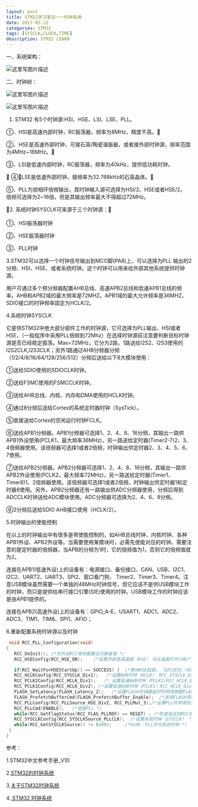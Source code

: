 ```yaml
---
layout: post
title: STM32学习笔记一一时钟系统
date: 2017-05-22
categories: STM32
tags: [SYSCLK,CLOCK,TIME]
description: STM32 LEARN
---
```


一、系统架构：

![这里写图片描述](http://img.blog.csdn.net/20170522161543064?watermark/2/text/aHR0cDovL2Jsb2cuY3Nkbi5uZXQvd3d0MTg4MTE3MDc5NzE=/font/5a6L5L2T/fontsize/400/fill/I0JBQkFCMA==/dissolve/70/gravity/SouthEast)

二、时钟树：

![这里写图片描述](http://img.blog.csdn.net/20170522161218982?watermark/2/text/aHR0cDovL2Jsb2cuY3Nkbi5uZXQvd3d0MTg4MTE3MDc5NzE=/font/5a6L5L2T/fontsize/400/fill/I0JBQkFCMA==/dissolve/70/gravity/SouthEast)

![这里写图片描述](http://img.blog.csdn.net/20170522160705100?watermark/2/text/aHR0cDovL2Jsb2cuY3Nkbi5uZXQvd3d0MTg4MTE3MDc5NzE=/font/5a6L5L2T/fontsize/400/fill/I0JBQkFCMA==/dissolve/70/gravity/SouthEast)


1. STM32 有5个时钟源:HSI、HSE、LSI、LSE、PLL。

  ①、HSI是高速内部时钟，RC振荡器，频率为8MHz，精度不高。
  
  ②、HSE是高速外部时钟，可接石英/陶瓷谐振器，或者接外部时钟源，频率范围为4MHz~16MHz。　　

 ③、LSI是低速内部时钟，RC振荡器，频率为40kHz，提供低功耗时钟。

 ④、LSE是低速外部时钟，接频率为32.768kHz的石英晶体。

 ⑤、PLL为锁相环倍频输出，其时钟输入源可选择为HSI/2、HSE或者HSE/2。 倍频可选择为2~16倍，但是其输出频率最大不得超过72MHz。

2. 系统时钟SYSCLK可来源于三个时钟源：    
   
 ①、HSI振荡器时钟
 
 ②、HSE振荡器时钟
  
 ③、PLL时钟
 
3.STM32可以选择一个时钟信号输出到MCO脚(PA8)上，可以选择为PLL 输出的2分频、HSI、HSE、或者系统时钟。这个时钟可以用来给外部其他系统提供时钟源。
  
用户可通过多个预分频器配置AHB总线、高速APB2总线和低速APB1总线的频率。AHB和APB2域的最大频率是72MHZ。APB1域的最大允许频率是36MHZ。SDIO接口的时钟频率固定为HCLK/2。

4.系统时钟SYSCLK

它是供STM32中绝大部分部件工作的时钟源，它可选择为PLL输出、HSI或者HSE，（一般程序中采用PLL倍频到72Mhz）在选择时钟源前注意要判断目标时钟源是否已经稳定振荡。Max=72MHz，它分为2路，1路送给I2S2、I2S3使用的I2S2CLK,I2S3CLK；另外1路通过AHB分频器分频（1/2/4/8/16/64/128/256/512）分频后送给以下8大模块使用：

①送给SDIO使用的SDIOCLK时钟。

②送给FSMC使用的FSMCCLK时钟。

③送给AHB总线、内核、内存和DMA使用的HCLK时钟。

④通过8分频后送给Cortex的系统定时器时钟（SysTick）。

⑤直接送给Cortex的空闲运行时钟FCLK。

⑥送给APB1分频器。APB1分频器可选择1、2、4、8、16分频，其输出一路供APB1外设使用(PCLK1，最大频率36MHz)，另一路送给定时器(Timer2-7)2、3、4倍频器使用。该倍频器可选择1或者2倍频，时钟输出供定时器2、3、4、5、6、7使用。

⑦送给APB2分频器。APB2分频器可选择1、2、4、8、16分频，其输出一路供APB2外设使用(PCLK2，最大频率72MHz)，另一路送给定时器(Timer1、Timer8)1、2倍频器使用。该倍频器可选择1或者2倍频，时钟输出供定时器1和定时器8使用。另外，APB2分频器还有一路输出供ADC分频器使用，分频后得到ADCCLK时钟送给ADC模块使用。ADC分频器可选择为2、4、6、8分频。

⑧2分频后送给SDIO AHB接口使用（HCLK/2）。

5.时钟输出的使能控制

在以上的时钟输出中有很多是带使能控制的，如AHB总线时钟、内核时钟、各种APB1外设、APB2外设等。当需要使用某模块时，必需先使能对应的时钟。需要注意的是定时器的倍频器，当APB的分频为1时，它的倍频值为1，否则它的倍频值就为2。

连接在APB1(低速外设)上的设备有：电源接口、备份接口、CAN、USB、I2C1、I2C2、UART2、UART3、SPI2、窗口看门狗、 Timer2、Timer3、Timer4。注意USB模块虽然需要一个单独的48MHz时钟信号，但它应该不是供USB模块工作的时钟，而只是提供给串行接口引擎(SIE)使用的时钟。USB模块工作的时钟应该是由APB1提供的。

连接在APB2(高速外设)上的设备有：GPIO_A-E、USART1、ADC1、ADC2、ADC3、TIM1、TIM8、SPI1、AFIO；

6.重新配置系统时钟源以及时钟

```c
 void RCC_PLL_Configuration(void)
{
   RCC_DeInit(); /*将外设RCC寄存器重设为缺省值 */
   RCC_HSEConfig(RCC_HSE_ON); 	 /*设置外部高速晶振（HSE） HSE晶振打开(ON)*/

   if(RCC_WaitForHSEStartUp() == SUCCESS) {  /*等待HSE起振,  SUCCESS：HSE晶振稳定且就绪*/ 
   RCC_HCLKConfig(RCC_SYSCLK_Div1);   /*设置AHB时钟（HCLK） RCC_SYSCLK_Div1——AHB时钟 = 系统时*/ 
   RCC_PCLK2Config(RCC_HCLK_Div1);   /* 设置高速AHB时钟（PCLK2)RCC_HCLK_Div1——APB2时钟 = HCLK*/    
   RCC_PCLK1Config(RCC_HCLK_Div2); /*设置低速AHB时钟（PCLK1）RCC_HCLK_Div2——APB1时钟 = HCLK / 2*/     
   FLASH_SetLatency(FLASH_Latency_2);   /*设置FLASH存储器延时时钟周期数FLASH_Latency_2  2延时周期*/  
   FLASH_PrefetchBufferCmd(FLASH_PrefetchBuffer_Enable);  /*选择FLASH预取指缓存的模,预取指缓存使能*/
   RCC_PLLConfig(RCC_PLLSource_HSE_Div2, RCC_PLLMul_3);/*设置PLL时钟源及倍频系数*/   
   RCC_PLLCmd(ENABLE); 	 /*使能PLL */
   while(RCC_GetFlagStatus(RCC_FLAG_PLLRDY) == RESET) ; /*检查指定的RCC标志位(PLL准备好标志)设置与否*/   
   RCC_SYSCLKConfig(RCC_SYSCLKSource_PLLCLK);  /*设置系统时钟（SYSCLK） */ 
   while(RCC_GetSYSCLKSource() != 0x08);     /*0x08：PLL作为系统时钟 */	   
 }
}
```




参考：

1.STM32中文参考手册_V10

2.[STM32的时钟系统 ](http://www.cnblogs.com/wangh0802PositiveANDupward/archive/2012/12/24/2831535.html)

3.[关于STM32时钟系统](http://www.cnblogs.com/beyonne/p/5690013.html)

4.[ STM32 时钟系统 ](http://blog.chinaunix.net/uid-24219701-id-4081961.html)

